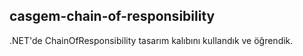## casgem-chain-of-responsibility
.NET'de ChainOfResponsibility tasarım kalıbını kullandık ve öğrendik.
